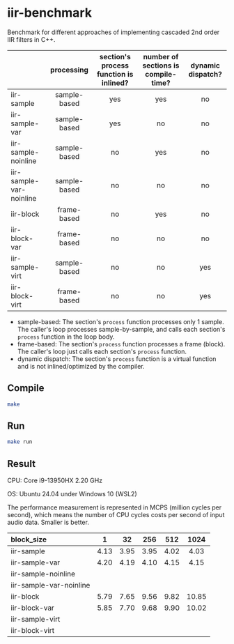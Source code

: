 # iir-benchmark

Benchmark for different approaches of implementing cascaded 2nd order IIR filters in C++.

|                         | processing   | section's process function is inlined?  | number of sections is compile-time? | dynamic dispatch? |
| :---------------------- | :----------: | :-------------------------------------: | :---------------------------------: | :---------------: |
| iir-sample              | sample-based | yes                                     | yes                                 | no                |
| iir-sample-var          | sample-based | yes                                     | no                                  | no                |
| iir-sample-noinline     | sample-based | no                                      | yes                                 | no                |
| iir-sample-var-noinline | sample-based | no                                      | no                                  | no                |
| iir-block               | frame-based  | no                                      | yes                                 | no                |
| iir-block-var           | frame-based  | no                                      | no                                  | no                |
| iir-sample-virt         | sample-based | no                                      | no                                  | yes               |
| iir-block-virt          | frame-based  | no                                      | no                                  | yes               |

* sample-based: The section's `process` function processes only 1 sample. The caller's loop processes sample-by-sample, and calls each section's `process` function in the loop body.
* frame-based: The section's `process` function processes a frame (block). The caller's loop just calls each section's `process` function.
* dynamic dispatch: The section's `process` function is a virtual function and is not inlined/optimized by the compiler.

## Compile

```sh
make
```

## Run

```sh
make run
```

## Result

CPU: Core i9-13950HX 2.20 GHz

OS: Ubuntu 24.04 under Windows 10 (WSL2)

The performance measurement is represented in MCPS (million cycles per second), which means the number of CPU cycles costs per second of input audio data. Smaller is better.

| block\_size              | 1      | 32     | 256    | 512    | 1024   |
| :----------------------- | :----: | :----: | :----: | :----: | :----: |
| iir-sample               | 4.13   | 3.95   | 3.95   | 4.02   | 4.03   |
| iir-sample-var           | 4.20   | 4.19   | 4.10   | 4.15   | 4.15   |
| iir-sample-noinline      |        |        |        |        |        |
| iir-sample-var-noinline  |        |        |        |        |        |
| iir-block                | 5.79   | 7.65   | 9.56   | 9.82   | 10.85  |
| iir-block-var            | 5.85   | 7.70   | 9.68   | 9.90   | 10.02  |
| iir-sample-virt          |        |        |        |        |        |
| iir-block-virt           |        |        |        |        |        |
